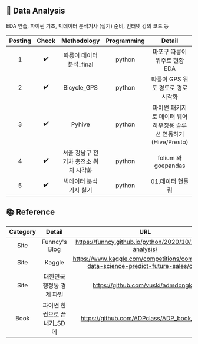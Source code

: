 ## 📂 Data Analysis
EDA 연습, 파이썬 기초, 빅데이터 분석기사 (실기) 준비, 인터넷 강의 코드 등

| Posting | Check | Methodology | Programming | Detail |
| :------: |:---: | :------------: | :--: | :------------------: | 
| 1 | ✔️ | 따릉이 데이터 분석_final | python | 마포구 따릉이 위주로 현황 EDA |
| 2 | ✔️ | Bicycle_GPS | python | 따릉이 GPS 위도 경도로 경로 시각화 |
| 3 | ✔️ | Pyhive | python | 파이썬 패키지로 데이터 웨어하우징용 솔루션 연동하기 (Hive/Presto) |
| 4 | ✔️ | 서울 강남구 전기차 충전소 위치 시각화 | python | folium 와 goepandas |
| 5 | ✔️ | 빅데이터 분석기사 실기 | python | 01.데이터 핸들링 |

## 📚 Reference
| Category | Detail | URL |
| :------: | :------------: | :--: | 
| Site | Funncy's Blog | https://funncy.github.io/python/2020/10/23/gps-analysis/ |
| Site | Kaggle | https://www.kaggle.com/competitions/competitive-data-science-predict-future-sales/code |
| Site | 대한민국 행정동 경계 파일 | https://github.com/vuski/admdongkor |
| Book | 파이썬 한권으로 끝내기_SD에 | https://github.com/ADPclass/ADP_book_ver01 |

